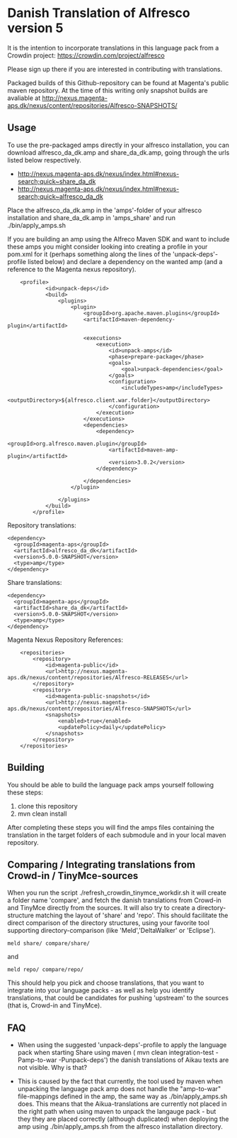 Danish Translation of Alfresco version 5
========================================

It is the intention to incorporate translations in this language pack from a Crowdin project: https://crowdin.com/project/alfresco

Please sign up there if you are interested in contributing with translations.

Packaged builds of this Github-repository can be found at Magenta's public maven repository. At the time of this writing only snapshot builds are avaliable at http://nexus.magenta-aps.dk/nexus/content/repositories/Alfresco-SNAPSHOTS/


Usage
-----
To use the pre-packaged amps directly in your alfresco installation, you can download alfresco_da_dk.amp and share_da_dk.amp, going through the urls listed below respectively.
 
* http://nexus.magenta-aps.dk/nexus/index.html#nexus-search;quick~share_da_dk
* http://nexus.magenta-aps.dk/nexus/index.html#nexus-search;quick~alfresco_da_dk

Place the alfresco_da_dk.amp in the 'amps'-folder of your alfresco installation and  share_da_dk.amp in 'amps_share' and run ./bin/apply_amps.sh


If you are building an amp using the Alfreco Maven SDK and want to include these amps you might consider looking into creating a profile in your pom.xml for it (perhaps something along the lines of the 'unpack-deps'-profile listed below) and declare a dependency on the wanted amp (and a reference to the Magenta nexus repository).

```
	<profile>
            <id>unpack-deps</id>
            <build>
                <plugins>
                    <plugin>
                        <groupId>org.apache.maven.plugins</groupId>
                        <artifactId>maven-dependency-plugin</artifactId>

                        <executions>
                            <execution>
                                <id>unpack-amps</id>
                                <phase>prepare-package</phase>
                                <goals>
                                    <goal>unpack-dependencies</goal>
                                </goals>
                                <configuration>
                                    <includeTypes>amp</includeTypes>
                                    <outputDirectory>${alfresco.client.war.folder}</outputDirectory>
                                </configuration>
                            </execution>
                        </executions>
                        <dependencies>
                            <dependency>
                                <groupId>org.alfresco.maven.plugin</groupId>
                                <artifactId>maven-amp-plugin</artifactId>
                                <version>3.0.2</version>
                            </dependency>

                        </dependencies>
                    </plugin>

                </plugins>
            </build>
        </profile>
```
Repository translations:
```
<dependency>
  <groupId>magenta-aps</groupId>
  <artifactId>alfresco_da_dk</artifactId>
  <version>5.0.0-SNAPSHOT</version>
  <type>amp</type>
</dependency>
```

Share translations:
```
<dependency>
  <groupId>magenta-aps</groupId>
  <artifactId>share_da_dk</artifactId>
  <version>5.0.0-SNAPSHOT</version>
  <type>amp</type>
</dependency>
```

Magenta Nexus Repository References:

```
    <repositories>
        <repository>
            <id>magenta-public</id>
            <url>http://nexus.magenta-aps.dk/nexus/content/repositories/Alfresco-RELEASES</url>
        </repository>
        <repository>
            <id>magenta-public-snapshots</id>
            <url>http://nexus.magenta-aps.dk/nexus/content/repositories/Alfresco-SNAPSHOTS</url>
            <snapshots>
                <enabled>true</enabled>
                <updatePolicy>daily</updatePolicy>
            </snapshots>
        </repository>
    </repositories>
```

Building
--------

You should be able to build the language pack amps yourself following these steps: 

1. clone this repository
2. mvn clean install

After completing these steps you will find the amps files containing the translation in the target folders of each submodule and in your local maven repository.

Comparing / Integrating translations from Crowd-in / TinyMce-sources
----------

When you run the script ./refresh_crowdin_tinymce_workdir.sh it will create a folder name 'compare', and fetch the danish translations from Crowd-in and TinyMce directly from the sources. It will also try to create a directory-structure matching the layout of 'share' and 'repo'. This should facilitate the direct comparison of the directory structures, using your favorite tool supporting directory-comparison (like 'Meld','DeltaWalker' or 'Eclipse').

```
meld share/ compare/share/
```

and

```
meld repo/ compare/repo/
```

This should help you pick and choose translations, that you want to integrate into your language packs - as well as help you identify translations, that could be candidates for pushing 'upstream' to the sources (that is, Crowd-in and TinyMce).

  
FAQ
------

*	When using the suggested 'unpack-deps'-profile to apply the language pack when starting Share using maven ( mvn clean integration-test -Pamp-to-war -Punpack-deps') the danish translations of Aikau texts are not visible. Why is that?  

*	This is caused by the fact that currently, the tool used by maven when unpacking the language pack amp does not handle the "amp-to-war" file-mappings defined in the amp, the same way as ./bin/apply_amps.sh does. This means that the Aikua-translations are currently not placed in the right path when using maven to unpack the langauge pack - but they they are placed correctly (although duplicated) when deploying the amp using ./bin/apply_amps.sh from the alfresco installation directory.









